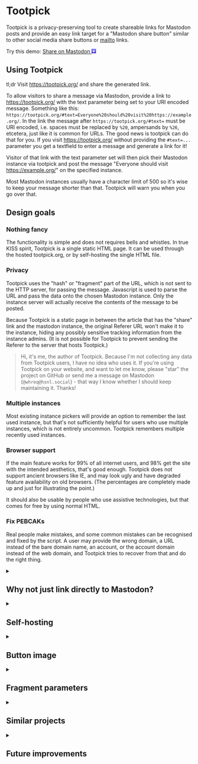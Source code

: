 # Tootpick

Tootpick is a privacy-preserving tool to create shareable links for Mastodon posts and provide an easy link target for a "Mastodon share button" similar to other social media share buttons or [mailto](https://en.wikipedia.org/wiki/Mailto) links.

Try this demo: [Share on Mastodon <img src="https://raw.githubusercontent.com/mastodon/mastodon/main/app/javascript/images/app-icon.svg" width=12>](http://tootpick.org/#text=Checkout%20%23tootpick%20a%20privacy-preserving%20tool%20to%20create%20shareable%20links%20for%20Mastodon%20posts%20and%20provide%20an%20easy%20link%20target%20for%20a%20%22Mastodon%20share%20button%22%20similar%20to%20other%20social%20media%20share%20buttons%20%F0%9F%8E%89)

## Using Tootpick

tl;dr Visit <https://tootpick.org/> and share the generated link.

To allow visitors to share a message via Mastodon, provide a link to <https://tootpick.org/> with the text parameter being set to your URI encoded message. Something like this: `https://tootpick.org/#text=Everyone%20should%20visit%20https://example.org/`. In the link the message after `https://tootpick.org/#text=` must be URI encoded, i.e. spaces must be replaced by `%20`, ampersands by `%26`, etcetera, just like it is common for URLs. The good news is tootpick can do that for you. If you visit <https://tootpick.org/> without providing the `#text=...` parameter you get a textfield to enter a message and generate a link for it!

Visitor of that link with the text parameter set will then pick their Mastodon instance via tootpick and post the message "Everyone should visit https://example.org/" on the specified instance. 

Most Mastodon instances usually have a character limit of 500 so it's wise to keep your message shorter than that. Tootpick will warn you when you go over that.

## Design goals

### Nothing fancy

The functionality is simple and does not requires bells and whistles. In true
KISS spirit, Tootpick is a single static HTML page. It can be used through
the hosted tootpick.org, or by self-hosting the single HTML file.

### Privacy

Tootpick uses the "hash" or "fragment" part of the URL, which is not sent to
the HTTP server, for passing the message. Javascript is used to parse the URL
and pass the data onto the chosen Mastodon instance. Only the instance server
will actually receive the contents of the message to be posted.

Because Tootpick is a static page in between the article that has the "share"
link and the mastodon instance, the original Referer URL won't make it to the
instance, hiding any possibly sensitive tracking information from the instance
admins. (It is not possible for Tootpick to prevent sending the Referer to the
server that hosts Tootpick.)

> Hi, it's me, the author of Tootpick. Because I'm not collecting any data
> from Tootpick users, I have no idea who uses it. If you're using Tootpick on
> your website, and want to let me know, please "star" the project on GitHub or
> send me a message on Mastodon (`@whreq@hsnl.social`) - that way I know
> whether I should keep maintaining it. Thanks!

### Multiple instances

Most existing instance pickers will provide an option to remember the last used
instance, but that's not sufficiently helpful for users who use multiple
instances, which is not entirely uncommon. Tootpick remembers multiple recently
used instances.

### Browser support

If the main feature works for 99% of all internet users, and 98% get the site
with the intended aesthetics, that's good enough. Tootpick does not support
ancient browsers like IE, and may look ugly and have degraded feature
availability on old browsers. (The percentages are completely made up and just
for illustrating the point.)

It should also be usable by people who use assistive technologies, but that
comes for free by using normal HTML.

### Fix PEBCAKs

Real people make mistakes, and some common mistakes can be recognised and fixed
by the script. A user may provide the wrong domain, a URL instead of the bare
domain name, an account, or the account domain instead of the web domain, and
Tootpick tries to recover from that and do the right thing.

<details><summary>

## Why not just link directly to Mastodon?

</summary>
Mastodon is part of the fediverse, a federated network. By design, there is no
central server or central domain name. That direct link option you might be
thinking about, does not exist. Please don't make the mistake of picking a
large server and linking directly to its /share URL, because the majority of
Mastodon users will not be on that server.
</details>

<details><summary>

## Self-hosting

</summary>
Instead of using the central tootpick.org service, tootpick can also be
self-hosted by downloading the static HTML file. Tootpick is AGPL licensed, but
as long as it remains a static HTML page, the requirement of sharing the source
code of a derivative work is automatically fulfilled.

Self-hosting comes with a privacy trade-off: a self-hosted (modified) copy of
Tootpick could be used to collect the Mastodon instances used by the visitor,
but on the other hand hides visitor IP addresses from the server that hosts the
service on tootpick.org.
</details>

<details><summary>

## Button image

</summary>
No button image is provided at this point, but the <a href="https://github.com/mastodon/mastodon/tree/main/app/javascript/images"> official Mastodon logo</a> is probably a good starting point for designing your own.
</details>

<details><summary>

## Fragment parameters

</summary>
Although Tootpick currently only uses a single parameter, `text`, it is ready
for accepting more than that.

The parsing of the URI fragment, that is part after the `#`, is done as
described in the <a href="https://www.w3.org/TR/media-frags/#processing-name-value-components">Media Fragments URI
specification</a>
which assumes RFC 3986 URI escaping. (Note: Tootpick does not use media
fragments, just the syntax for parameters in URI fragments.)

This means that the reserved characters `&` and `=` are used as delimiters.
They must be unescaped when used as delimiters, and must be escaped when used
in a key or value. The fragment must not be encoded as a whole, because that
would encode the delimiters as well; only its part should be individually
encoded. Additionally, `+`, while "reserved", is not treated as a special
character, which means that a space must be encoded as `%20`, not `+`. RFC 3986
URI encoding functions always encode spaces as `%20`.

Most programming languages come with a function that does the right thing
for use with Tootpick.

```JavaScript
// JavaScript example
document.location = 'https://tootpick.org/#text=' + encodeURIComponent(
  document.title + ' ' + document.URL
);
```

| Language   | Function                             |
| ---------- | ------------------------------------ |
| Go         | url.PathEscape() from net/url        |
| JavaScript | EncodeURIComponent()                 |
| PHP        | rawurlencode()                       |
| Perl       | uri\_escape\_utf8() from URI::Escape |
| Python     | quote() from urllib.parse            |
| Raku       | uri-escape() from URI::Escape        |
| Ruby       | url\_encode() from ERB::Util         |

Some environments don't provide a URI encoding function that can be used for
fragments. For these, Tootpick provides a parameter `plustospace`, which when
set to `yes`, will cause `+` signs to be changed to space characters, which
would normally be wrong. It can be used like
`https://tootpick.org/#plustospace=yes&text=Your+text+here`.

| Language | Function that can be used with `plustospace=yes` |
| -------- | ------------------------------------------------ |
| Java     | java.net.URLEncoder.encode()                     |
| Jekyll   | cgi\_escape()                                    |
</details>

<details><summary>

## Similar projects

</summary>
Tootpick is not the first of its kind. It draws inspiration from:

- [toot](https://codeberg.org/kytta/toot)
- [Advanced Sharer for Mastodon](https://sharetomastodon.github.io/about/)
- [Mastodon Share Button](https://aly-ve.github.io/Mastodon-share-button/)
</details>

<details><summary>

## Future improvements

</summary>
At some point in the future, I hope to:

- Detect the visitor's language and show translated texts.
- Supply a list of existing instances. Not sure if it's useful enough to add
  extra weight, and not sure how to determine which instances to include or
  exclude. Please let me know what you think!
</details>
